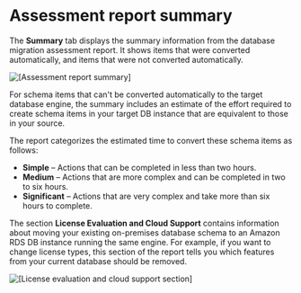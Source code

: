 # Assessment report summary<a name="CHAP_AssessmentReport.Summary"></a>

The **Summary** tab displays the summary information from the database migration assessment report\. It shows items that were converted automatically, and items that were not converted automatically\.

![\[Assessment report summary\]](http://docs.aws.amazon.com/SchemaConversionTool/latest/userguide/images/summary_tab.png)

For schema items that can't be converted automatically to the target database engine, the summary includes an estimate of the effort required to create schema items in your target DB instance that are equivalent to those in your source\. 

The report categorizes the estimated time to convert these schema items as follows: 
+ **Simple** – Actions that can be completed in less than two hours\. 
+ **Medium** – Actions that are more complex and can be completed in two to six hours\. 
+ **Significant** – Actions that are very complex and take more than six hours to complete\. 

The section **License Evaluation and Cloud Support** contains information about moving your existing on\-premises database schema to an Amazon RDS DB instance running the same engine\. For example, if you want to change license types, this section of the report tells you which features from your current database should be removed\. 

![\[License evaluation and cloud support section\]](http://docs.aws.amazon.com/SchemaConversionTool/latest/userguide/images/license-evaluation-and-cloud-support.png)